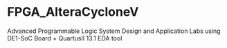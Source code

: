 # FPGA_AlteraCycloneV
Advanced Programmable Logic System Design and Application Labs
using DE1-SoC Board + QuartusII 13.1 EDA tool
